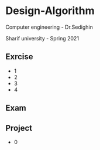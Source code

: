 # Design-Algorithm

Computer engineering - Dr.Sedighin

Sharif university - Spring 2021


## Exrcise

 - 1
 - 2
 - 3
 - 4

## Exam

## Project
 - 0

